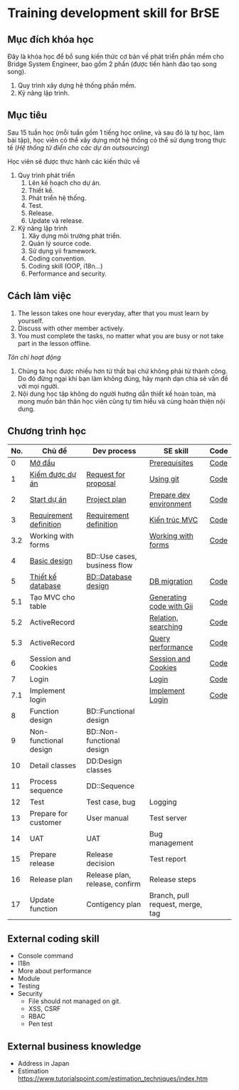 # Training development skill for BrSE

## Mục đích khóa học

Đây là khóa học để bổ sung kiến thức cơ bản về phát triển phần mềm cho Bridge System  Engineer, bao gồm 2 phần (được tiến hành đào tạo song song).
1. Quy trình xây dựng hệ thống phần mềm.
2. Kỹ năng lập trình.

## Mục tiêu

Sau 15 tuần học (mỗi tuần gồm 1 tiếng học online, và sau đó là tự học, làm bài tập), học viên có thể xây dựng một hệ thống có thể sử dụng trong thực tế (*Hệ thống từ điển cho các dự án outsourcing*)

Học viên sẽ được thực hành các kiến thức về
1. Quy trình phát triển
    1. Lên kế hoạch cho dự án.
    2. Thiết kế.
    3. Phát triển hệ thống.
    4. Test.
    5. Release.
    6. Update và release.
2. Kỹ năng lập trình
    1. Xây dựng môi trường phát triển.
    2. Quản lý source code.
    3. Sử dụng yii framework.
    4. Coding convention.
    5. Coding skill (OOP, i18n...)
    6. Performance and security.

## Cách làm việc

1. The lesson takes one hour everyday, after that you must learn by yourself.
2. Discuss with other member actively.
3. You must complete the tasks, no matter what you are busy or not take part in the lesson offline.

*Tôn chỉ hoạt động*
1. Chúng ta học được nhiều hơn từ thất bại chứ không phải từ thành công. Do đó đừng ngại khi bạn làm không đúng, hãy mạnh dạn chia sẻ vấn đề với mọi người.
2. Nội dung học tập không do người hướng dẫn thiết kế hoàn toàn, mà mong muốn bản thân học viên cũng tự tìm hiểu và cùng hoàn thiện nội dung.

## Chương trình học

| No. | Chủ đề | Dev process | SE skill | Code |
|---|---|---|---|---|
| 0 | [Mở đầu](docs/00.Lesson.Introduction/README.md) | | [Prerequisites](docs/00.Prerequisites.se/README.md) | [Code](https://github.com/umbalaconmeogia/training-development-skill-for-brse-2/tree/b00) |
| 1 | [Kiếm được dự án](docs/01.WeFoundAProject/README.md) | [Request for proposal](docs/01.WeFoundAProject/process.md) | [Using git](docs/01.WeFoundAProject/se.git.md) | [Code](https://github.com/umbalaconmeogia/training-development-skill-for-brse-2/tree/b01) |
| 2 | [Start dự án](docs/02.ProjectPlan/README.md) | [Project plan](docs/02.ProjectPlan/kickoff.md) | [Prepare dev environment](docs/02.ProjectPlan/devEnv.md) | [Code](https://github.com/umbalaconmeogia/training-development-skill-for-brse-2/tree/b02) |
| 3 | [Requirement definition](docs/03.RequirementDefinition/README.md) | [Requirement definition](docs/03.RequirementDefinition/process.rd.md) | [Kiến trúc MVC](docs/03.RequirementDefinition/se.mvc.md) | [Code](https://github.com/umbalaconmeogia/training-development-skill-for-brse-2/tree/b03) |
| 3.2 | Working with forms | | [Working with forms](docs/03.RequirementDefinition/se.form.md) | [Code](https://github.com/umbalaconmeogia/training-development-skill-for-brse-2/tree/b03.2) |
| 4 | [Basic design](docs/04.BasicDesign/README.md) | BD::Use cases, business flow |  |
| 5 | [Thiết kế database](docs/05.DatabaseDesign/README.md) | [BD::Database design](docs/05.DatabaseDesign/process.dbdesign.md) | [DB migration](docs/05.DatabaseDesign/se.dbmigration.md) | [Code](https://github.com/umbalaconmeogia/training-development-skill-for-brse-2/tree/b05) |
| 5.1 | Tạo MVC cho table | | [Generating code with Gii](docs/05.1.Gii/se.gii.md) | [Code](https://github.com/umbalaconmeogia/training-development-skill-for-brse-2/tree/b05.1) |
| 5.2 | ActiveRecord | | [Relation, searching](docs/05.2.AR/README.md) | [Code](https://github.com/umbalaconmeogia/training-development-skill-for-brse-2/tree/b05.2) |
| 5.3 | ActiveRecord | | [Query performance](docs/05.3.QueryingData/README.md) | [Code](https://github.com/umbalaconmeogia/training-development-skill-for-brse-2/tree/b05.3) |
| 6 | Session and Cookies | | [Session and Cookies](docs/06.SessionCookies/README.md) | [Code](https://github.com/umbalaconmeogia/training-development-skill-for-brse-2/tree/b06) |
| 7 | Login | | [Login](docs/07.Login/README.md) | [Code](https://github.com/umbalaconmeogia/training-development-skill-for-brse-2/tree/b07) |
| 7.1 | Implement login | | [Implement Login](docs/07.1.ImplementLogin/README.md) | [Code](https://github.com/umbalaconmeogia/training-development-skill-for-brse-2/tree/b07.1) |
| 8 | Function design | BD::Functional design | |
| 9 | Non-functional design | BD::Non-functional design | |
| 10 | Detail classes | DD:Design classes | |
| 11 | Process sequence | DD::Sequence | |
| 12 | Test | Test case, bug | Logging |
| 13 | Prepare for customer | User manual | Test server |
| 14 | UAT | UAT | Bug management |
| 15 | Prepare release | Release decision | Test report |
| 16 | Release plan | Release plan, release, confirm | Release steps |
| 17 | Update function | Contigency plan | Branch, pull request, merge, tag |

## External coding skill

* Console command
* I18n
* More about performance
* Module
* Testing
* Security
  * File should not managed on git.
  * XSS, CSRF
  * RBAC
  * Pen test

## External business knowledge

* Address in Japan
* Estimation https://www.tutorialspoint.com/estimation_techniques/index.htm